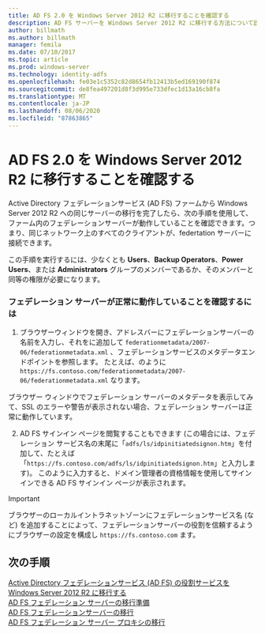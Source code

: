 ```yaml
---
title: AD FS 2.0 を Windows Server 2012 R2 に移行することを確認する
description: AD FS サーバーを Windows Server 2012 R2 に移行する方法について説明します。
author: billmath
ms.author: billmath
manager: femila
ms.date: 07/10/2017
ms.topic: article
ms.prod: windows-server
ms.technology: identity-adfs
ms.openlocfilehash: fe03e1c5352c82d8654fb12413b5ed169190f874
ms.sourcegitcommit: de8fea497201d8f3d995e733dfec1d13a16cb8fa
ms.translationtype: MT
ms.contentlocale: ja-JP
ms.lasthandoff: 08/06/2020
ms.locfileid: "87863865"
---
```

# <a name="verify-the-ad-fs-20-migration-to-windows-server-2012-r2"></a>AD FS 2.0 を Windows Server 2012 R2 に移行することを確認する

Active Directory フェデレーションサービス (AD FS) ファームから Windows Server 2012 R2 への同じサーバーの移行を完了したら、次の手順を使用して、ファーム内のフェデレーションサーバーが動作していることを確認できます。つまり、同じネットワーク上のすべてのクライアントが、federtation サーバーに接続できます。  
  
この手順を実行するには、少なくとも **Users**、**Backup Operators**、**Power Users**、または **Administrators** グループのメンバーであるか、そのメンバーと同等の権限が必要になります。
  
### <a name="to-verify-that-a-federation-server-is-operational"></a>フェデレーション サーバーが正常に動作していることを確認するには  
  
1.  ブラウザーウィンドウを開き、アドレスバーにフェデレーションサーバーの名前を入力し、それをに追加して `federationmetadata/2007-06/federationmetadata.xml` 、フェデレーションサービスのメタデータエンドポイントを参照します。 たとえば、のように `https://fs.contoso.com/federationmetadata/2007-06/federationmetadata.xml` なります。  
  
ブラウザー ウィンドウでフェデレーション サーバーのメタデータを表示してみて、SSL のエラーや警告が表示されない場合、フェデレーション サーバーは正常に動作しています。  
  
2. AD FS サインイン ページを閲覧することもできます (この場合には、フェデレーション サービス名の末尾に「`adfs/ls/idpinitiatedsignon.htm`」を付加して、たとえば「`https://fs.contoso.com/adfs/ls/idpinitiatedsignon.htm`」と入力します)。  このように入力すると、ドメイン管理者の資格情報を使用してサインインできる AD FS サインイン ページが表示されます。  
  
> [!IMPORTANT]
>  ブラウザーのローカルイントラネットゾーンにフェデレーションサービス名 (など) を追加することによって、フェデレーションサーバーの役割を信頼するようにブラウザーの設定を構成し `https://fs.contoso.com` ます。  
  
## <a name="next-steps"></a>次の手順
 [Active Directory フェデレーションサービス (AD FS) の役割サービスを Windows Server 2012 R2 に移行する](migrate-ad-fs-service-role-to-windows-server-r2.md)   
 [AD FS フェデレーション サーバーの移行準備](prepare-migrate-ad-fs-server-r2.md)  
 [AD FS フェデレーションサーバーの移行](migrate-ad-fs-fed-server-r2.md)   
 [AD FS フェデレーション サーバー プロキシの移行](migrate-fed-server-proxy-r2.md)   
